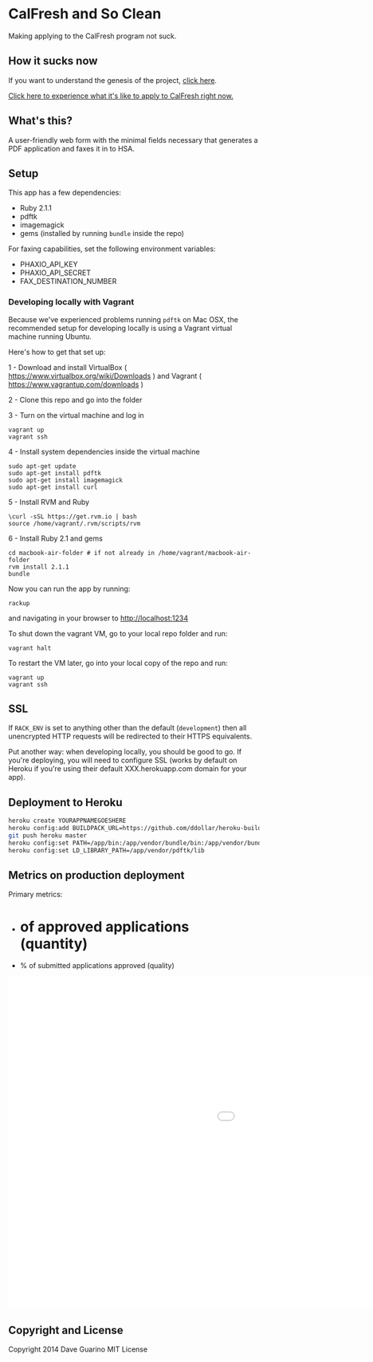 # CalFresh and So Clean

Making applying to the CalFresh program not suck.

## How it sucks now

If you want to understand the genesis of the project, [click here](https://github.com/codeforamerica/health-project-ideas/issues/6).

[Click here to experience what it's like to apply to CalFresh right now.](http://codeforamerica.github.io/citizen-onboard/calfresh/)

## What's this?

A user-friendly web form with the minimal fields necessary that generates a PDF application and faxes it in to HSA.

## Setup

This app has a few dependencies:

- Ruby 2.1.1
- pdftk
- imagemagick
- gems (installed by running `bundle` inside the repo)


For faxing capabilities, set the following environment variables:

- PHAXIO_API_KEY
- PHAXIO_API_SECRET
- FAX_DESTINATION_NUMBER


### Developing locally with Vagrant

Because we've experienced problems running `pdftk` on Mac OSX, the recommended setup for developing locally is using a Vagrant virtual machine running Ubuntu.

Here's how to get that set up:

1 - Download and install VirtualBox ( https://www.virtualbox.org/wiki/Downloads ) and Vagrant ( https://www.vagrantup.com/downloads )

2 - Clone this repo and go into the folder

3 - Turn on the virtual machine and log in

```
vagrant up
vagrant ssh
```

4 - Install system dependencies inside the virtual machine

```
sudo apt-get update
sudo apt-get install pdftk
sudo apt-get install imagemagick
sudo apt-get install curl
```

5 - Install RVM and Ruby

```
\curl -sSL https://get.rvm.io | bash
source /home/vagrant/.rvm/scripts/rvm
```

6 - Install Ruby 2.1 and gems

```
cd macbook-air-folder # if not already in /home/vagrant/macbook-air-folder
rvm install 2.1.1
bundle
```

Now you can run the app by running:

```
rackup
```

and navigating in your browser to [http://localhost:1234](http://localhost:1234)


To shut down the vagrant VM, go to your local repo folder and run:

```
vagrant halt
```

To restart the VM later, go into your local copy of the repo and run:

```
vagrant up
vagrant ssh
```


## SSL

If `RACK_ENV` is set to anything other than the default (`development`) then all unencrypted HTTP requests will be redirected to their HTTPS equivalents.

Put another way: when developing locally, you should be good to go. If you're deploying, you will need to configure SSL (works by default on Heroku if you're using their default XXX.herokuapp.com domain for your app).

## Deployment to Heroku

```bash
heroku create YOURAPPNAMEGOESHERE
heroku config:add BUILDPACK_URL=https://github.com/ddollar/heroku-buildpack-multi.git
git push heroku master
heroku config:set PATH=/app/bin:/app/vendor/bundle/bin:/app/vendor/bundle/ruby/2.1.0/bin:/usr/local/bin:/usr/bin:/bin:/app/vendor/pdftk/bin
heroku config:set LD_LIBRARY_PATH=/app/vendor/pdftk/lib
```

## Metrics on production deployment
Primary metrics:
- # of approved applications (quantity)
- % of submitted applications approved (quality)

<iframe height=667 width=1440 src="//docs.google.com/a/codeforamerica.org/spreadsheets/d/1Erj1etuAX8ZKhYRwZ9nL9gkRBjf43Hatv7wQNyqljr0/gviz/chartiframe?oid=1275325088" seamless frameborder=0 scrolling=no></iframe>

## Copyright and License

Copyright 2014 Dave Guarino
MIT License
